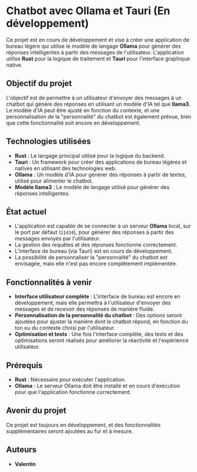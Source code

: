 # Chatbot avec Ollama et Tauri (En développement)

Ce projet est en cours de développement et vise à créer une application de bureau légère qui utilise le modèle de langage **Ollama** pour générer des réponses intelligentes à partir des messages de l'utilisateur. L'application utilise **Rust** pour la logique de traitement et **Tauri** pour l'interface graphique native.

## Objectif du projet

L'objectif est de permettre à un utilisateur d'envoyer des messages à un chatbot qui génère des réponses en utilisant un modèle d'IA tel que **llama3**. Le modèle d'IA peut être ajusté en fonction du contexte, et une personnalisation de la "personnalité" du chatbot est également prévue, bien que cette fonctionnalité soit encore en développement.

## Technologies utilisées

- **Rust** : Le langage principal utilisé pour la logique du backend.
- **Tauri** : Un framework pour créer des applications de bureau légères et natives en utilisant des technologies web.
- **Ollama** : Un modèle d'IA pour générer des réponses à partir de textes, utilisé pour alimenter le chatbot.
- **Modèle llama3** : Le modèle de langage utilisé pour générer des réponses intelligentes.

## État actuel

- L'application est capable de se connecter à un serveur **Ollama** local, sur le port par défaut (`11434`), pour générer des réponses à partir des messages envoyés par l'utilisateur.
- La gestion des requêtes et des réponses fonctionne correctement.
- L'interface de bureau (via Tauri) est en cours de développement.
- La possibilité de personnaliser la "personnalité" du chatbot est envisagée, mais elle n'est pas encore complètement implémentée.

## Fonctionnalités à venir

- **Interface utilisateur complète** : L'interface de bureau est encore en développement, mais elle permettra à l'utilisateur d'envoyer des messages et de recevoir des réponses de manière fluide.
- **Personnalisation de la personnalité du chatbot** : Des options seront ajoutées pour ajuster la manière dont le chatbot répond, en fonction du ton ou du contexte choisi par l'utilisateur.
- **Optimisation et tests** : Une fois l'interface complète, des tests et des optimisations seront réalisés pour améliorer la réactivité et l'expérience utilisateur.

## Prérequis

- **Rust** : Nécessaire pour exécuter l'application.
- **Ollama** : Le serveur Ollama doit être installé et en cours d'exécution pour que l'application fonctionne correctement.

## Avenir du projet

Ce projet est toujours en développement, et des fonctionnalités supplémentaires seront ajoutées au fur et à mesure.

## Auteurs

- **Valentin**
